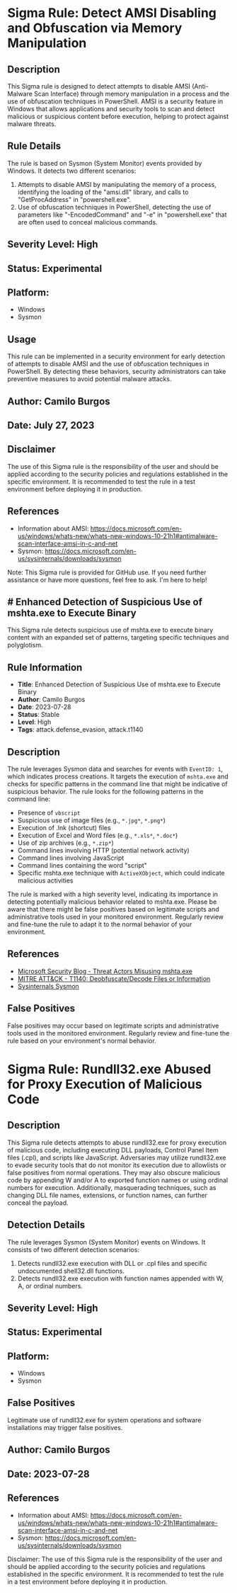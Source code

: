 # Sigma Rule: Detect AMSI Disabling and Obfuscation via Memory Manipulation

## Description
This Sigma rule is designed to detect attempts to disable AMSI (Anti-Malware Scan Interface) through memory manipulation in a process and the use of obfuscation techniques in PowerShell. AMSI is a security feature in Windows that allows applications and security tools to scan and detect malicious or suspicious content before execution, helping to protect against malware threats.

## Rule Details
The rule is based on Sysmon (System Monitor) events provided by Windows.
It detects two different scenarios:
1. Attempts to disable AMSI by manipulating the memory of a process, identifying the loading of the "amsi.dll" library, and calls to "GetProcAddress" in "powershell.exe".
2. Use of obfuscation techniques in PowerShell, detecting the use of parameters like "-EncodedCommand" and "-e" in "powershell.exe" that are often used to conceal malicious commands.

## Severity Level: High
## Status: Experimental
## Platform:
- Windows
- Sysmon

## Usage
This rule can be implemented in a security environment for early detection of attempts to disable AMSI and the use of obfuscation techniques in PowerShell. By detecting these behaviors, security administrators can take preventive measures to avoid potential malware attacks.

## Author: Camilo Burgos
## Date: July 27, 2023

## Disclaimer
The use of this Sigma rule is the responsibility of the user and should be applied according to the security policies and regulations established in the specific environment. It is recommended to test the rule in a test environment before deploying it in production.

## References
- Information about AMSI: https://docs.microsoft.com/en-us/windows/whats-new/whats-new-windows-10-21h1#antimalware-scan-interface-amsi-in-c-and-net
- Sysmon: https://docs.microsoft.com/en-us/sysinternals/downloads/sysmon

Note: This Sigma rule is provided for GitHub use. If you need further assistance or have more questions, feel free to ask. I'm here to help!



## # Enhanced Detection of Suspicious Use of mshta.exe to Execute Binary

This Sigma rule detects suspicious use of mshta.exe to execute binary content with an expanded set of patterns, targeting specific techniques and polyglotism.

## Rule Information

- **Title**: Enhanced Detection of Suspicious Use of mshta.exe to Execute Binary
- **Author**: Camilo Burgos
- **Date**: 2023-07-28
- **Status**: Stable
- **Level**: High
- **Tags**: attack.defense_evasion, attack.t1140

## Description

The rule leverages Sysmon data and searches for events with `EventID: 1`, which indicates process creations. It targets the execution of `mshta.exe` and checks for specific patterns in the command line that might be indicative of suspicious behavior. The rule looks for the following patterns in the command line:

- Presence of `vbscript`
- Suspicious use of image files (e.g., `*.jpg*`, `*.png*`)
- Execution of .lnk (shortcut) files
- Execution of Excel and Word files (e.g., `*.xls*`, `*.doc*`)
- Use of zip archives (e.g., `*.zip*`)
- Command lines involving HTTP (potential network activity)
- Command lines involving JavaScript
- Command lines containing the word "script"
- Specific mshta.exe technique with `ActiveXObject`, which could indicate malicious activities

The rule is marked with a high severity level, indicating its importance in detecting potentially malicious behavior related to mshta.exe. Please be aware that there might be false positives based on legitimate scripts and administrative tools used in your monitored environment. Regularly review and fine-tune the rule to adapt it to the normal behavior of your environment.

## References

- [Microsoft Security Blog - Threat Actors Misusing mshta.exe](https://www.microsoft.com/security/blog/2023/07/15/threat-actors-misusing-mshta-exe/)
- [MITRE ATT&CK - T1140: Deobfuscate/Decode Files or Information](https://attack.mitre.org/techniques/T1140/)
- [Sysinternals Sysmon](https://docs.microsoft.com/en-us/sysinternals/downloads/sysmon)

## False Positives

False positives may occur based on legitimate scripts and administrative tools used in the monitored environment. Regularly review and fine-tune the rule based on your environment's normal behavior.


# Sigma Rule: Rundll32.exe Abused for Proxy Execution of Malicious Code

## Description
This Sigma rule detects attempts to abuse rundll32.exe for proxy execution of malicious code, including executing DLL payloads, Control Panel Item files (.cpl), and scripts like JavaScript. Adversaries may utilize rundll32.exe to evade security tools that do not monitor its execution due to allowlists or false positives from normal operations. They may also obscure malicious code by appending W and/or A to exported function names or using ordinal numbers for execution. Additionally, masquerading techniques, such as changing DLL file names, extensions, or function names, can further conceal the payload.

## Detection Details
The rule leverages Sysmon (System Monitor) events on Windows. It consists of two different detection scenarios:
1. Detects rundll32.exe execution with DLL or .cpl files and specific undocumented shell32.dll functions.
2. Detects rundll32.exe execution with function names appended with W, A, or ordinal numbers.

## Severity Level: High
## Status: Experimental
## Platform:
- Windows
- Sysmon

## False Positives
Legitimate use of rundll32.exe for system operations and software installations may trigger false positives.

## Author: Camilo Burgos
## Date: 2023-07-28

## References
- Information about AMSI: https://docs.microsoft.com/en-us/windows/whats-new/whats-new-windows-10-21h1#antimalware-scan-interface-amsi-in-c-and-net
- Sysmon: https://docs.microsoft.com/en-us/sysinternals/downloads/sysmon

Disclaimer: The use of this Sigma rule is the responsibility of the user and should be applied according to the security policies and regulations established in the specific environment. It is recommended to test the rule in a test environment before deploying it in production.



